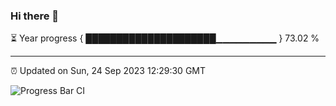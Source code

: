 ### Hi there 👋

⏳ Year progress { █████████████████████▁▁▁▁▁▁▁▁▁ } 73.02 %

---

⏰ Updated on Sun, 24 Sep 2023 12:29:30 GMT

![Progress Bar CI](https://github.com/ZhaoGui/ZhaoGui/workflows/Progress%20Bar%20CI/badge.svg)

